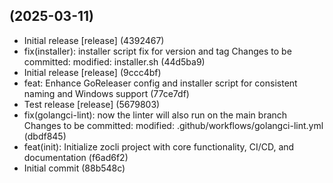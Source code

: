 ##  (2025-03-11)

* Initial release [release] (4392467)
* fix(installer): installer script fix for version and tag Changes to be committed:       modified:   installer.sh (44d5ba9)
* Initial release [release] (9ccc4bf)
* feat: Enhance GoReleaser config and installer script for consistent naming and Windows support (77ce7df)
* Test release [release] (5679803)
* fix(golangci-lint): now the linter will also run on the main branch Changes to be committed:       modified:   .github/workflows/golangci-lint.yml (dbdf845)
* feat(init): Initialize zocli project with core functionality, CI/CD, and documentation (f6ad6f2)
* Initial commit (88b548c)

